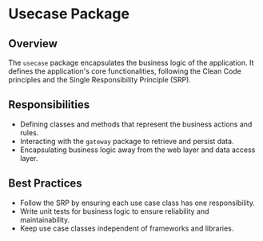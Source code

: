 # Usecase Package

## Overview
The `usecase` package encapsulates the business logic of the application. It defines the application's core functionalities, following the Clean Code principles and the Single Responsibility Principle (SRP).

## Responsibilities
- Defining classes and methods that represent the business actions and rules.
- Interacting with the `gateway` package to retrieve and persist data.
- Encapsulating business logic away from the web layer and data access layer.

## Best Practices
- Follow the SRP by ensuring each use case class has one responsibility.
- Write unit tests for business logic to ensure reliability and maintainability.
- Keep use case classes independent of frameworks and libraries.
